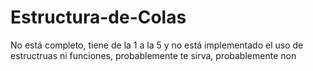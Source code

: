 # Estructura-de-Colas
No está completo, tiene de la 1 a la 5 y no está implementado el uso de estructruas ni funciones, probablemente te sirva, probablemente non
